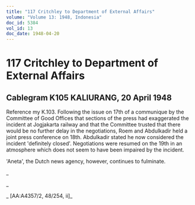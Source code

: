 ```yaml
---
title: "117 Critchley to Department of External Affairs"
volume: "Volume 13: 1948, Indonesia"
doc_id: 5384
vol_id: 13
doc_date: 1948-04-20
---
```


# 117 Critchley to Department of External Affairs

## Cablegram K105 KALIURANG, 20 April 1948

Reference my K.103. Following the issue on 17th of a communique by the Committee of Good Offices that sections of the press had exaggerated the incident at Jogjakarta railway and that the Committee trusted that there would be no further delay in the negotiations, Roem and Abdulkadir held a joint press conference on 18th. Abdulkadir stated he now considered the incident 'definitely closed'. Negotiations were resumed on the 19th in an atmosphere which does not seem to have been impaired by the incident.

'Aneta', the Dutch news agency, however, continues to fulminate.

_

_

_ [AA:A4357/2, 48/254, ii]_
